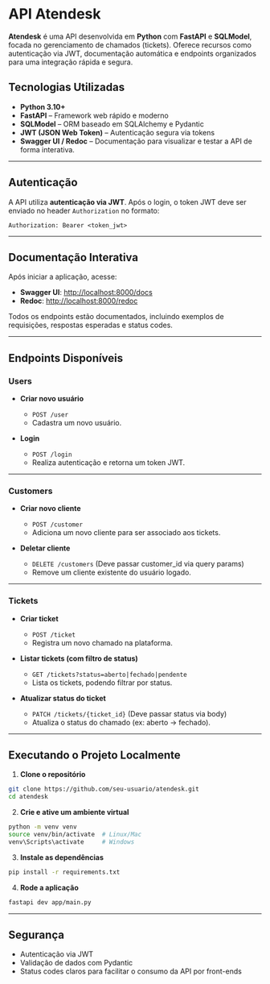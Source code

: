 # API Atendesk

**Atendesk** é uma API desenvolvida em **Python** com **FastAPI** e **SQLModel**, focada no gerenciamento de chamados (tickets).
Oferece recursos como autenticação via JWT, documentação automática e endpoints organizados para uma integração rápida e segura.

## Tecnologias Utilizadas

- **Python 3.10+**
- **FastAPI** – Framework web rápido e moderno
- **SQLModel** – ORM baseado em SQLAlchemy e Pydantic
- **JWT (JSON Web Token)** – Autenticação segura via tokens
- **Swagger UI / Redoc** – Documentação para visualizar e testar a API de forma interativa.

---

## Autenticação

A API utiliza **autenticação via JWT**. Após o login, o token JWT deve ser enviado no header `Authorization` no formato:

```
Authorization: Bearer <token_jwt>
```

---

## Documentação Interativa

Após iniciar a aplicação, acesse:

- **Swagger UI**: [http://localhost:8000/docs](http://localhost:8000/docs)
- **Redoc**: [http://localhost:8000/redoc](http://localhost:8000/redoc)

Todos os endpoints estão documentados, incluindo exemplos de requisições, respostas esperadas e status codes.

---

## Endpoints Disponíveis

### Users

- **Criar novo usuário**
  - `POST /user`
  - Cadastra um novo usuário.

- **Login**
  - `POST /login`
  - Realiza autenticação e retorna um token JWT.

---

### Customers

- **Criar novo cliente**
  - `POST /customer`
  - Adiciona um novo cliente para ser associado aos tickets.

- **Deletar cliente**
  - `DELETE /customers` (Deve passar customer_id via query params)
  - Remove um cliente existente do usuário logado.

---

### Tickets

- **Criar ticket**
  - `POST /ticket`
  - Registra um novo chamado na plataforma.

- **Listar tickets (com filtro de status)**
  - `GET /tickets?status=aberto|fechado|pendente`
  - Lista os tickets, podendo filtrar por status.

- **Atualizar status do ticket**
  - `PATCH /tickets/{ticket_id}` (Deve passar status via body)
  - Atualiza o status do chamado (ex: aberto → fechado).

---

## Executando o Projeto Localmente

1. **Clone o repositório**

```bash
git clone https://github.com/seu-usuario/atendesk.git
cd atendesk
```

2. **Crie e ative um ambiente virtual**

```bash
python -m venv venv
source venv/bin/activate  # Linux/Mac
venv\Scripts\activate     # Windows
```

3. **Instale as dependências**

```bash
pip install -r requirements.txt
```

4. **Rode a aplicação**

```bash
fastapi dev app/main.py
```

---

## Segurança

- Autenticação via JWT
- Validação de dados com Pydantic
- Status codes claros para facilitar o consumo da API por front-ends
